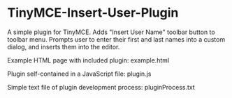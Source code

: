 # TinyMCE-Insert-User-Plugin
A simple plugin for TinyMCE. Adds "Insert User Name" toolbar button to toolbar menu. Prompts user to enter their first and last names into a custom dialog, and inserts them into the editor.

Example HTML page with included plugin: example.html

Plugin self-contained in a JavaScript file: plugin.js

Simple text file of plugin development process: pluginProcess.txt
